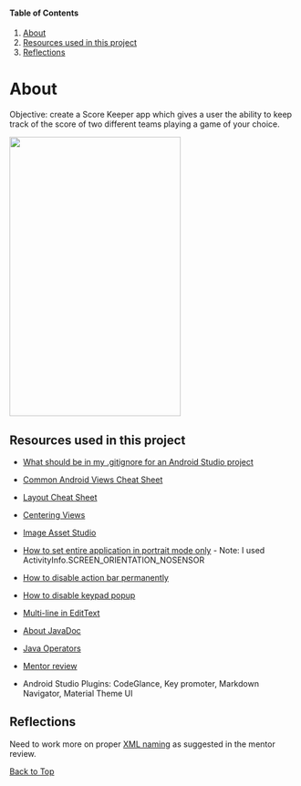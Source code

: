 #### Table of Contents
  1. [About](#about)
  2. [Resources used in this project](#resources-used-in-this-project)
  3. [Reflections](#reflections)

  # About
  Objective: create a Score Keeper app which gives a user the ability to keep track of the score of two different teams playing a game of your choice.

<img src="https://i.imgur.com/wGse5cP.png" width="300" height="490">

## Resources used in this project

* [What should be in my .gitignore for an Android Studio project](https://stackoverflow.com/a/17803964/8651044)

* [Common Android Views Cheat Sheet](https://drive.google.com/file/d/0B5XIkMkayHgRMVljUVIyZzNmQUU/view)

* [Layout Cheat Sheet](https://s3.amazonaws.com/video.udacity-data.com/topher/2016/June/576abcfc_layout-cheat-sheet/layout-cheat-sheet.pdf)

* [Centering Views](https://android.jlelse.eu/centering-views-in-android-layouts-547930621de7)

* [Image Asset Studio](https://developer.android.com/studio/write/image-asset-studio.html)

* [How to set entire application in portrait mode only](https://stackoverflow.com/a/9784269/8651044) - Note: I used ActivityInfo.SCREEN_ORIENTATION_NOSENSOR

* [How to disable action bar permanently](https://stackoverflow.com/a/44754842/8651044)

* [How to disable keypad popup](https://stackoverflow.com/questions/10611833/how-to-disable-keypad-popup-when-on-edittext/13908440#13908440)

* [Multi-line in EditText](https://stackoverflow.com/a/4233683/8651044)

* [About JavaDoc](https://stackoverflow.com/questions/19172015/what-exactly-is-javadoc/19172263#19172263)

* [Java Operators](http://www.mathcs.emory.edu/~cheung/Courses/170/Syllabus/04/shorthand.html)

* [Mentor review](https://review.udacity.com/#!/reviews/1261568/shared)

* Android Studio Plugins: CodeGlance, Key promoter, Markdown Navigator, Material Theme UI

## Reflections

Need to work more on proper [XML naming](https://jeroenmols.com/blog/2016/03/07/resourcenaming/) as suggested in the mentor review.

[Back to Top](#table-of-contents)
